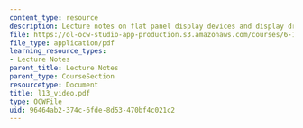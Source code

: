 ```yaml
---
content_type: resource
description: Lecture notes on flat panel display devices and display drivers.
file: https://ol-ocw-studio-app-production.s3.amazonaws.com/courses/6-111-introductory-digital-systems-laboratory-spring-2006/96464ab2374c6fde8d53470bf4c021c2_l13_video.pdf
file_type: application/pdf
learning_resource_types:
- Lecture Notes
parent_title: Lecture Notes
parent_type: CourseSection
resourcetype: Document
title: l13_video.pdf
type: OCWFile
uid: 96464ab2-374c-6fde-8d53-470bf4c021c2
---
```

